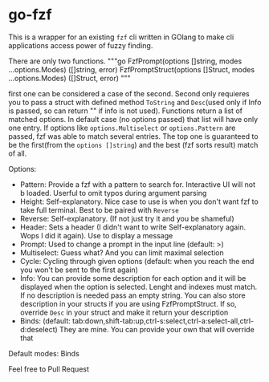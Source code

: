 # go-fzf

This is a wrapper for an existing `fzf` cli written in GOlang to make cli applications access power of fuzzy finding.

There are only two functions. 
"""go
	FzfPrompt(options []string, modes ...options.Modes) ([]string, error)
	FzfPromptStruct(options []Struct, modes ...options.Modes) ([]Struct, error)
"""

first one can be considered a case of the second. Second only requieres you to pass a struct with defined method `ToString` and `Desc`(used only if Info is passed, so can return "" if info is not used). Functions return a list of matched options. In default case (no options passed) that list will have only one entry. If options like `options.Multiselect` or `options.Pattern` are passed, fzf was able to match several entries. The top one is guaranteed to be the first(from the `options []string`) and the best (fzf sorts result) match of all. 

Options:
- Pattern: Provide a fzf with a pattern to search for. Interactive UI will not b loaded. Userful to omit typos during argument parsing
- Height: Self-explanatory. Nice case to use is when you don't want fzf to take full terminal. Best to be paired with `Reverse`
- Reverse: Self-explanatory. (If not just try it and you be shameful)
- Header: Sets a header (I didn't want to write Self-explanatory again. Wops I did it again). Use to display a message
- Prompt: Used to change a prompt in the input line (default: >)
- Multiselect: Guess what? And you can limit maximal selection
- Cycle: Cycling through given options (default: when you reach the end you won't be sent to the first again)
- Info: You can provide some description for each option and it will be displayed when the option is selected. Lenght and indexes must match. If no description is needed pass an empty string. You can also store description in your structs if you are using FzfPromptStruct. If so, override `Desc` in your struct and make it return your description
- Binds: (default: tab:down,shift-tab:up,ctrl-s:select,ctrl-a:select-all,ctrl-d:deselect) They are mine. You can provide your own that will override that

Default modes: Binds

Feel free to Pull Request
